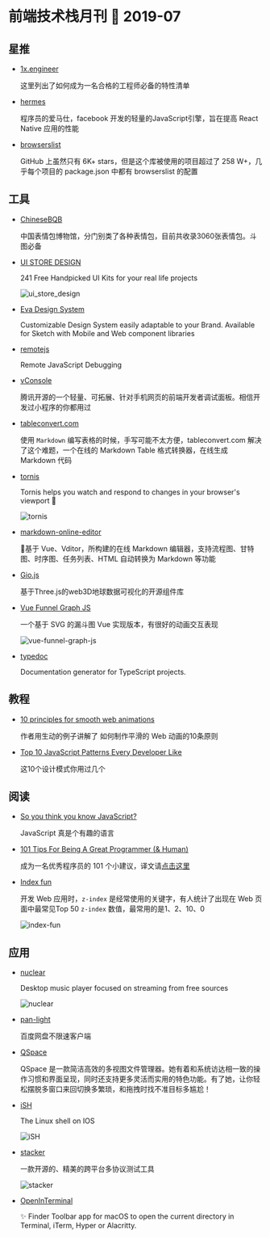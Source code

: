 # 前端技术栈月刊 📖 2019-07

## 星推

- [1x.engineer](https://github.com/cutenode/1x.engineer)

    这里列出了如何成为一名合格的工程师必备的特性清单

- [hermes](https://github.com/facebook/hermes)

    程序员的爱马仕，facebook 开发的轻量的JavaScript引擎，旨在提高 React Native 应用的性能

- [browserslist](https://github.com/browserslist/browserslist)

    GitHub 上虽然只有 6K+ stars，但是这个库被使用的项目超过了 258 W+，几乎每个项目的 package.json 中都有 browserslist 的配置

## 工具

- [ChineseBQB](https://github.com/zhaoolee/ChineseBQB)

    中国表情包博物馆，分门别类了各种表情包，目前共收录3060张表情包。斗图必备

- [UI STORE DESIGN](https://www.uistore.design/)

    241 Free Handpicked UI Kits for your real life projects

    ![ui_store_design](http://xlbd.me/content/images/2019/07/201907_ui_store_design.png)

- [Eva Design System](https://eva.design/)

    Customizable Design System easily adaptable to your Brand. Available for Sketch with Mobile and Web component libraries

- [remotejs](https://remotejs.com/)

    Remote JavaScript Debugging

- [vConsole](https://github.com/Tencent/vConsole/blob/dev/README_CN.md)

    腾讯开源的一个轻量、可拓展、针对手机网页的前端开发者调试面板。相信开发过小程序的你都用过

- [tableconvert.com](https://tableconvert.com/)

    使用 `Markdown` 编写表格的时候，手写可能不太方便，tableconvert.com 解决了这个难题，一个在线的 Markdown Table 格式转换器，在线生成 Markdown 代码

- [tornis](https://github.com/robb0wen/tornis)

    Tornis helps you watch and respond to changes in your browser's viewport 🌲

    ![tornis](http://xlbd.me/content/images/2019/07/201907_tornis.png)

- [markdown-online-editor](https://github.com/nicejade/markdown-online-editor)

    📝基于 Vue、Vditor，所构建的在线 Markdown 编辑器，支持流程图、甘特图、时序图、任务列表、HTML 自动转换为 Markdown 等功能

- [Gio.js](https://giojs.org/index_zh.html)

    基于Three.js的web3D地球数据可视化的开源组件库

- [Vue Funnel Graph JS](https://codepen.io/gregh/full/gEBXPK)

    一个基于 SVG 的漏斗图 Vue 实现版本，有很好的动画交互表现

    ![vue-funnel-graph-js](http://xlbd.me/content/images/2019/07/201907_vue-funnel-graph-js.png)

- [typedoc](https://github.com/TypeStrong/typedoc)

    Documentation generator for TypeScript projects.

## 教程

- [10 principles for smooth web animations](https://blog.gyrosco.pe/smooth-css-animations-7d8ffc2c1d29)

    作者用生动的例子讲解了 如何制作平滑的 Web 动画的10条原则

- [Top 10 JavaScript Patterns Every Developer Like](https://dev.to/shijiezhou/top-10-javascript-patterns-every-developers-like-168p)

    这10个设计模式你用过几个

## 阅读

- [So you think you know JavaScript?](https://dev.to/aman_singh/so-you-think-you-know-javascript-5c26)

    JavaScript 真是个有趣的语言

- [101 Tips For Being A Great Programmer (& Human)](https://dev.to/emmawedekind/101-tips-for-being-a-great-programmer-human-36nl)

    成为一名优秀程序员的 101 个小建议，译文请[点击这里](https://juejin.im/post/5d2d8d3ff265da1b8467189a)

- [Index fun](https://psuter.net/2019/07/07/z-index)

    开发 Web 应用时，`z-index` 是经常使用的关键字，有人统计了出现在 Web 页面中最常见Top 50 `z-index` 数值，最常用的是1、2、10、0

    ![index-fun](http://xlbd.me/content/images/2019/07/201907_index-fun.png)

## 应用

- [nuclear](https://github.com/nukeop/nuclear)

    Desktop music player focused on streaming from free sources

    ![nuclear](http://xlbd.me/content/images/2019/07/201907_nuclear.png)

- [pan-light](https://github.com/peterq/pan-light)

    百度网盘不限速客户端

- [QSpace](https://apps.apple.com/cn/app/qspace/id1469774098?mt=12)

    QSpace 是一款简洁高效的多视图文件管理器。她有着和系统访达相一致的操作习惯和界面呈现，同时还支持更多灵活而实用的特色功能。有了她，让你轻松摆脱多窗口来回切换多繁琐，和拖拽时找不准目标多尴尬！

- [iSH](https://ish.app/)

    The Linux shell on IOS

    ![iSH](http://xlbd.me/content/images/2019/07/201907_iSH.png)

- [stacker](https://lopidio.github.io/stacker/)

    一款开源的、精美的跨平台多协议测试工具

    ![stacker](http://xlbd.me/content/images/2019/07/201907_stacker.png)

- [OpenInTerminal](https://github.com/Ji4n1ng/OpenInTerminal)

    ✨ Finder Toolbar app for macOS to open the current directory in Terminal, iTerm, Hyper or Alacritty.
